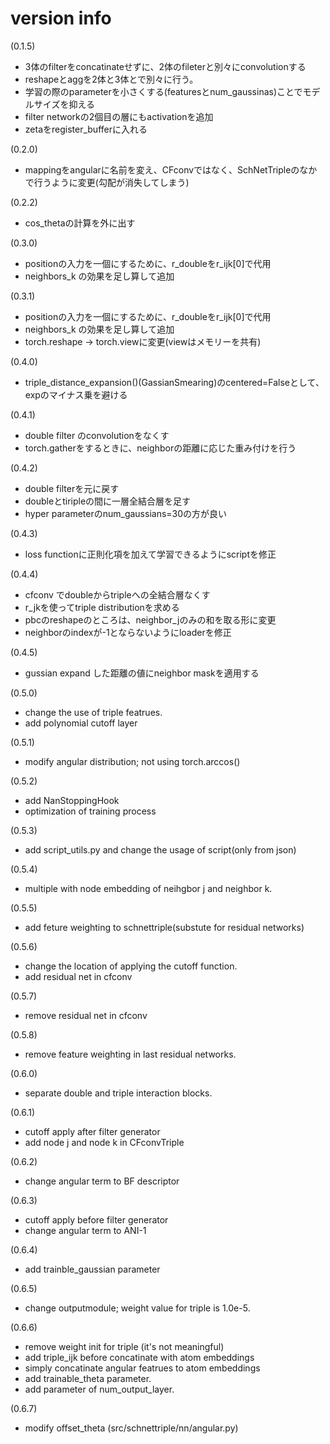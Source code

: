 # version info

(0.1.5)

- 3体のfilterをconcatinateせずに、2体のfileterと別々にconvolutionする
- reshapeとaggを2体と3体とで別々に行う。
- 学習の際のparameterを小さくする(featuresとnum_gaussinas)ことでモデルサイズを抑える
- filter networkの2個目の層にもactivationを追加
- zetaをregister_bufferに入れる

(0.2.0)

- mappingをangularに名前を変え、CFconvではなく、SchNetTripleのなかで行うように変更(勾配が消失してしまう)

(0.2.2)

- cos_thetaの計算を外に出す

(0.3.0)

- positionの入力を一個にするために、r_doubleをr_ijk[0]で代用
- neighbors_k の効果を足し算して追加

(0.3.1)

- positionの入力を一個にするために、r_doubleをr_ijk[0]で代用
- neighbors_k の効果を足し算して追加
- torch.reshape → torch.viewに変更(viewはメモリーを共有)

(0.4.0)

- triple_distance_expansion()(GassianSmearing)のcentered=Falseとして、expのマイナス乗を避ける

(0.4.1)

- double filter のconvolutionをなくす
- torch.gatherをするときに、neighborの距離に応じた重み付けを行う

(0.4.2)

- double filterを元に戻す
- doubleとtiripleの間に一層全結合層を足す
- hyper parameterのnum_gaussians=30の方が良い

(0.4.3)

- loss functionに正則化項を加えて学習できるようにscriptを修正

(0.4.4)

- cfconv でdoubleからtripleへの全結合層なくす
- r_jkを使ってtriple distributionを求める
- pbcのreshapeのところは、neighbor_jのみの和を取る形に変更
- neighborのindexが-1とならないようにloaderを修正

(0.4.5)

- gussian expand した距離の値にneighbor maskを適用する

(0.5.0)

- change the use of triple featrues.
- add polynomial cutoff layer

(0.5.1)

- modify angular distribution; not using torch.arccos()

(0.5.2)

- add NanStoppingHook
- optimization of training process

(0.5.3)

- add script_utils.py and change the usage of script(only from json)

(0.5.4)

- multiple with node embedding of neihgbor j and neighbor k.

(0.5.5)

- add feture weighting to schnettriple(substute for residual networks)

(0.5.6)

- change the location of applying the cutoff function.
- add residual net in cfconv

(0.5.7)

- remove residual net in cfconv

(0.5.8)

- remove feature weighting in last residual networks.

(0.6.0)

- separate double and triple interaction blocks.

(0.6.1)

- cutoff apply after filter generator
- add node j and node k in CFconvTriple

(0.6.2)

- change angular term to BF descriptor

(0.6.3)

- cutoff apply before filter generator
- change angular term to ANI-1

(0.6.4)

- add trainble_gaussian parameter

(0.6.5)

- change outputmodule; weight value for triple is 1.0e-5.

(0.6.6)

- remove weight init for triple (it's not meaningful)
- add triple_ijk before concatinate with atom embeddings
- simply concatinate angular featrues to atom embeddings
- add trainable_theta parameter.
- add parameter of num_output_layer.

(0.6.7)

- modify offset_theta (src/schnettriple/nn/angular.py)
  